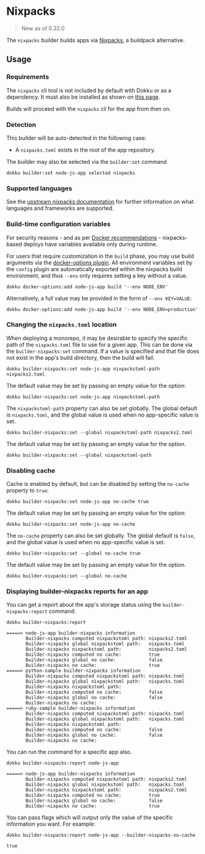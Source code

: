 # Nixpacks

> New as of 0.32.0

The `nixpacks` builder builds apps via [Nixpacks](https://nixpacks.com/), a buildpack alternative.

## Usage

### Requirements

The `nixpacks` cli tool is not included by default with Dokku or as a dependency. It must also be installed as shown on [this page](https://nixpacks.com/docs/install#debian-(and-derivatives-like-ubuntu)).

Builds will proceed with the `nixpacks` cli for the app from then on.

### Detection

This builder will be auto-detected in the following case:

- A `nixpacks.toml` exists in the root of the app repository.

The builder may also be selected via the `builder:set` command

```shell
dokku builder:set node-js-app selected nixpacks
```

### Supported languages

See the [upstream nixpacks documentation](https://nixpacks.com/docs) for further information on what languages and frameworks are supported.

### Build-time configuration variables

For security reasons - and as per [Docker recommendations](https://github.com/docker/docker/issues/13490) - nixpacks-based deploys have variables available only during runtime.

For users that require customization in the `build` phase, you may use build arguments via the [docker-options plugin](/docs/advanced-usage/docker-options.md). All environment variables set by the `config` plugin are automatically exported within the nixpacks build environment, and thus `--env` only requires setting a key without a value.

```shell
dokku docker-options:add node-js-app build '--env NODE_ENV'
```

Alternatively, a full value may be provided in the form of `--env KEY=VALUE`:

```shell
dokku docker-options:add node-js-app build '--env NODE_ENV=production'
```

### Changing the `nixpacks.toml` location

When deploying a monorepo, it may be desirable to specify the specific path of the `nixpacks.toml` file to use for a given app. This can be done via the `builder-nixpacks:set` command. If a value is specified and that file does not exist in the app's build directory, then the build will fail.

```shell
dokku builder-nixpacks:set node-js-app nixpackstoml-path nixpacks2.toml
```

The default value may be set by passing an empty value for the option:

```shell
dokku builder-nixpacks:set node-js-app nixpackstoml-path
```

The `nixpackstoml-path` property can also be set globally. The global default is `nixpacks.toml`, and the global value is used when no app-specific value is set.

```shell
dokku builder-nixpacks:set --global nixpackstoml-path nixpacks2.toml
```

The default value may be set by passing an empty value for the option.

```shell
dokku builder-nixpacks:set --global nixpackstoml-path
```

### Disabling cache

Cache is enabled by default, but can be disabled by setting the `no-cache` property to `true`:

```shell
dokku builder-nixpacks:set node-js-app no-cache true
```

The default value may be set by passing an empty value for the option:

```shell
dokku builder-nixpacks:set node-js-app no-cache
```

The `no-cache` property can also be set globally. The global default is `false`, and the global value is used when no app-specific value is set.

```shell
dokku builder-nixpacks:set --global no-cache true
```

The default value may be set by passing an empty value for the option.

```shell
dokku builder-nixpacks:set --global no-cache
```

### Displaying builder-nixpacks reports for an app

You can get a report about the app's storage status using the `builder-nixpacks:report` command:

```shell
dokku builder-nixpacks:report
```

```
=====> node-js-app builder-nixpacks information
       Builder-nixpacks computed nixpackstoml path: nixpacks2.toml
       Builder-nixpacks global nixpackstoml path:   nixpacks.toml
       Builder-nixpacks nixpackstoml path:          nixpacks2.toml
       Builder-nixpacks computed no cache:          true
       Builder-nixpacks global no cache:            false
       Builder-nixpacks no cache:                   true
=====> python-sample builder-nixpacks information
       Builder-nixpacks computed nixpackstoml path: nixpacks.toml
       Builder-nixpacks global nixpackstoml path:   nixpacks.toml
       Builder-nixpacks nixpackstoml path:
       Builder-nixpacks computed no cache:          false
       Builder-nixpacks global no cache:            false
       Builder-nixpacks no cache:
=====> ruby-sample builder-nixpacks information
       Builder-nixpacks computed nixpackstoml path: nixpacks.toml
       Builder-nixpacks global nixpackstoml path:   nixpacks.toml
       Builder-nixpacks nixpackstoml path:
       Builder-nixpacks computed no cache:          false
       Builder-nixpacks global no cache:            false
       Builder-nixpacks no cache:
```

You can run the command for a specific app also.

```shell
dokku builder-nixpacks:report node-js-app
```

```
=====> node-js-app builder-nixpacks information
       Builder-nixpacks computed nixpackstoml path: nixpacks2.toml
       Builder-nixpacks global nixpackstoml path:   nixpacks.toml
       Builder-nixpacks nixpackstoml path:          nixpacks2.toml
       Builder-nixpacks computed no cache:          true
       Builder-nixpacks global no cache:            false
       Builder-nixpacks no cache:                   true
```

You can pass flags which will output only the value of the specific information you want. For example:

```shell
dokku builder-nixpacks:report node-js-app --builder-nixpacks-no-cache
```

```
true
```
